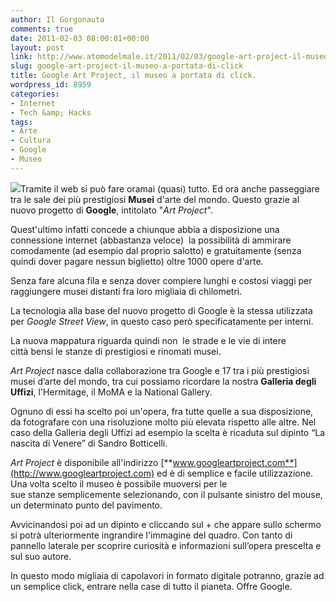 ```yaml
---
author: Il Gorgonauta
comments: true
date: 2011-02-03 08:00:01+00:00
layout: post
link: http://www.atomodelmale.it/2011/02/03/google-art-project-il-museo-a-portata-di-click/
slug: google-art-project-il-museo-a-portata-di-click
title: Google Art Project, il museo a portata di click.
wordpress_id: 8959
categories:
- Internet
- Tech &amp; Hacks
tags:
- Arte
- Cultura
- Google
- Museo
---
```


[![](http://www.atomodelmale.it/wp-content/uploads/2011/02/google-art-project-300x263.jpg)](http://www.atomodelmale.it/wp-content/uploads/2011/02/google-art-project.jpeg)Tramite il web si può fare oramai (quasi) tutto. Ed ora anche passeggiare tra le sale dei più prestigiosi **Musei** d'arte del mondo. Questo grazie al nuovo progetto di **Google**, intitolato "_Art Project_".

Quest'ultimo infatti concede a chiunque abbia a disposizione una connessione internet (abbastanza veloce)  la possibilità di ammirare comodamente (ad esempio dal proprio salotto) e gratuitamente (senza quindi dover pagare nessun biglietto) oltre 1000 opere d'arte.

Senza fare alcuna fila e senza dover compiere lunghi e costosi viaggi per raggiungere musei distanti fra loro migliaia di chilometri.

La tecnologia alla base del nuovo progetto di Google è la stessa utilizzata per _Google Street View_, in questo caso però specificatamente per interni.

La nuova mappatura riguarda quindi non  le strade e le vie di intere città bensì le stanze di prestigiosi e rinomati musei.

_Art Project_ nasce dalla collaborazione tra Google e 17 tra i più prestigiosi musei d’arte del mondo, tra cui possiamo ricordare la nostra **Galleria degli Uffizi**, l'Hermitage, il MoMA e la National Gallery.



Ognuno di essi ha scelto poi un'opera, fra tutte quelle a sua disposizione, da fotografare con una risoluzione molto più elevata rispetto alle altre. Nel caso della Galleria degli Uffizi ad esempio la scelta è ricaduta sul dipinto “La nascita di Venere” di Sandro Botticelli.

_Art Project_ è disponibile all'indirizzo [**www.googleartproject.com**](http://www.googleartproject.com) ed è di semplice e facile utilizzazione. Una volta scelto il museo è possibile muoversi per le sue stanze semplicemente selezionando, con il pulsante sinistro del mouse, un determinato punto del pavimento.

Avvicinandosi poi ad un dipinto e cliccando sul + che appare sullo schermo si potrà ulteriormente ingrandire l'immagine del quadro. Con tanto di pannello laterale per scoprire curiosità e informazioni sull’opera prescelta e sul suo autore.

In questo modo migliaia di capolavori in formato digitale potranno, grazie ad un semplice click, entrare nella case di tutto il pianeta. Offre Google.
